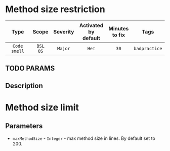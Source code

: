 # Method size restriction

| Type | Scope | Severity | Activated<br/>by default | Minutes<br/>to fix | Tags |
| :-: | :-: | :-: | :-: | :-: | :-: |
| `Code smell` | `BSL`<br/>`OS` | `Major` | `Нет` | `30` | `badpractice` |


## TODO PARAMS

## Description

# Method size limit

## Parameters

- `maxMethodSize` - `Integer` - max method size in lines. By default set to 200.
